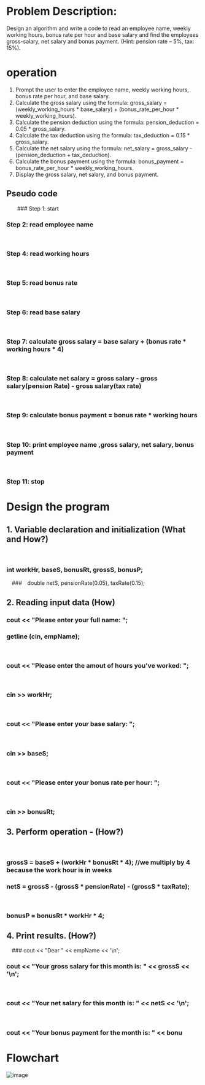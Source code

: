 
# Problem Description:

Design an algorithm and write a code to read an employee name, weekly working hours,
bonus rate per hour and base salary and find the employees gross-salary, net salary and bonus payment.
(Hint: pension rate – 5%, tax: 15%).

# operation

1. Prompt the user to enter the employee name, weekly working hours, bonus rate per hour, and base salary.
2. Calculate the gross salary using the formula: gross_salary = (weekly_working_hours * base_salary) + (bonus_rate_per_hour * weekly_working_hours).
3. Calculate the pension deduction using the formula: pension_deduction = 0.05 * gross_salary.
4. Calculate the tax deduction using the formula: tax_deduction = 0.15 * gross_salary.
5. Calculate the net salary using the formula: net_salary = gross_salary - (pension_deduction + tax_deduction).
6. Calculate the bonus payment using the formula: bonus_payment = bonus_rate_per_hour * weekly_working_hours.
7. Display the gross salary, net salary, and bonus payment.


## Pseudo code
  ### Step 1: start
  
  ### Step 2: read employee name
  
  ### Step 4: read working hours
 
  ### Step 5: read bonus rate
  
  ### Step 6: read base salary
 
  ### Step 7: calculate gross salary = base salary + (bonus rate * working hours * 4)
 
  ### Step 8: calculate net salary = gross salary - gross salary(pension Rate) - gross salary(tax rate)
  
  ### Step 9: calculate bonus payment = bonus rate * working hours
  
  ### Step 10: print employee name ,gross salary, net salary, bonus payment
  
  ### Step 11: stop

 # Design the program

## 1. Variable declaration and initialization (What and How?)
  
  ### int workHr, baseS, bonusRt, grossS, bonusP;
 ### double netS, pensionRate(0.05), taxRate(0.15);

## 2. Reading input data (How)

  ### cout << "Please enter your full name: ";

  ### getline (cin, empName);
  
  ### cout << "Please enter the amout of hours you've worked: ";
  
  ### cin >> workHr;
 
  ### cout << "Please enter your base salary: ";
  
 ### cin >> baseS;
  
 ### cout << "Please enter your bonus rate per hour: ";
  
  ### cin >> bonusRt;

## 3. Perform operation - (How?)
 
  ### grossS = baseS + (workHr * bonusRt * 4); //we multiply by 4 because the work hour is in weeks

 ### netS = grossS - (grossS * pensionRate) - (grossS * taxRate);
  
  ### bonusP = bonusRt * workHr * 4;

## 4. Print results. (How?)

  ### cout << "Dear " << empName << '\n';

  ### cout << "Your gross salary for this month is: " << grossS << '\n';
 
  ### cout << "Your net salary for this month is: " << netS << '\n';
 
  ### cout << "Your bonus payment for the month is: " << bonu



  # Flowchart

















![image](https://github.com/SWEG-2015EC-Batch/Lovelace-Coders/assets/149230080/6d0a390e-eeda-4f67-bf3a-5e3167e763cd)




  

